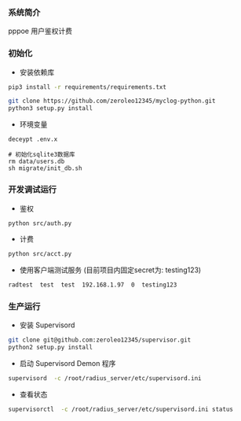 ### 系统简介
pppoe 用户鉴权计费


### 初始化
- 安装依赖库
``` bash
pip3 install -r requirements/requirements.txt

git clone https://github.com/zeroleo12345/myclog-python.git
python3 setup.py install
```

- 环境变量
```
deceypt .env.x

# 初始化sqlite3数据库
rm data/users.db
sh migrate/init_db.sh
```

### 开发调试运行
- 鉴权
``` bash
python src/auth.py
```

- 计费
``` bash
python src/acct.py
```

- 使用客户端测试服务 (目前项目内固定secret为: testing123)
``` bash
radtest  test  test  192.168.1.97  0  testing123
```


### 生产运行
- 安装 Supervisord
``` bash
git clone git@github.com:zeroleo12345/supervisor.git
python2 setup.py install
```

- 启动 Supervisord Demon 程序
``` bash
supervisord  -c /root/radius_server/etc/supervisord.ini
```

- 查看状态
``` bash
supervisorctl  -c /root/radius_server/etc/supervisord.ini status
```

